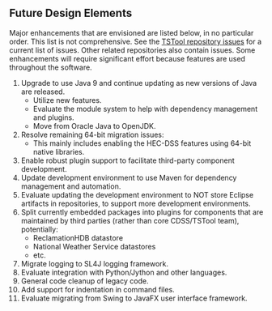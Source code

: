 ## Future Design Elements ##

Major enhancements that are envisioned are listed below, in no particular order.
This list is not comprehensive.
See the [TSTool repository issues](https://github.com/OpenCDSS/cdss-app-tstool-main/issues)
for a current list of issues.
Other related repositories also contain issues.
Some enhancements will require significant effort because features are used throughout the software.

1. Upgrade to use Java 9 and continue updating as new versions of Java are released.
	* Utilize new features.
	* Evaluate the module system to help with dependency management and plugins.
	* Move from Oracle Java to OpenJDK.
2. Resolve remaining 64-bit migration issues:
	* This mainly includes enabling the HEC-DSS features using 64-bit native libraries.
3. Enable robust plugin support to facilitate third-party component development.
4. Update development environment to use Maven for dependency management and automation.
5. Evaluate updating the development environment to NOT store Eclipse artifacts in repositories,
to support more development environments.
6. Split currently embedded packages into plugins for components that are maintained
by third parties (rather than core CDSS/TSTool team), potentially:
	* ReclamationHDB datastore
	* National Weather Service datastores
	* etc.
7. Migrate logging to SL4J logging framework.
8. Evaluate integration with Python/Jython and other languages.
9. General code cleanup of legacy code.
10. Add support for indentation in command files.
11. Evaluate migrating from Swing to JavaFX user interface framework.
